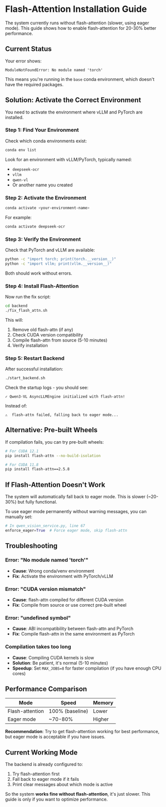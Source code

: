 # Flash-Attention Installation Guide

The system currently runs without flash-attention (slower, using eager mode). This guide shows how to enable flash-attention for 20-30% better performance.

## Current Status

Your error shows:
```
ModuleNotFoundError: No module named 'torch'
```

This means you're running in the `base` conda environment, which doesn't have the required packages.

## Solution: Activate the Correct Environment

You need to activate the environment where vLLM and PyTorch are installed.

### Step 1: Find Your Environment

Check which conda environments exist:
```bash
conda env list
```

Look for an environment with vLLM/PyTorch, typically named:
- `deepseek-ocr`
- `vllm`
- `qwen-vl`
- Or another name you created

### Step 2: Activate the Environment

```bash
conda activate <your-environment-name>
```

For example:
```bash
conda activate deepseek-ocr
```

### Step 3: Verify the Environment

Check that PyTorch and vLLM are available:
```bash
python -c "import torch; print(torch.__version__)"
python -c "import vllm; print(vllm.__version__)"
```

Both should work without errors.

### Step 4: Install Flash-Attention

Now run the fix script:
```bash
cd backend
./fix_flash_attn.sh
```

This will:
1. Remove old flash-attn (if any)
2. Check CUDA version compatibility
3. Compile flash-attn from source (5-10 minutes)
4. Verify installation

### Step 5: Restart Backend

After successful installation:
```bash
./start_backend.sh
```

Check the startup logs - you should see:
```
✓ Qwen3-VL AsyncLLMEngine initialized with flash-attn!
```

Instead of:
```
⚠️  flash-attn failed, falling back to eager mode...
```

## Alternative: Pre-built Wheels

If compilation fails, you can try pre-built wheels:

```bash
# For CUDA 12.1
pip install flash-attn --no-build-isolation

# For CUDA 11.8
pip install flash-attn==2.5.8
```

## If Flash-Attention Doesn't Work

The system will automatically fall back to eager mode. This is slower (~20-30%) but fully functional.

To use eager mode permanently without warning messages, you can manually set:
```python
# In qwen_vision_service.py, line 67
enforce_eager=True  # Force eager mode, skip flash-attn
```

## Troubleshooting

### Error: "No module named 'torch'"
- **Cause**: Wrong conda/venv environment
- **Fix**: Activate the environment with PyTorch/vLLM

### Error: "CUDA version mismatch"
- **Cause**: flash-attn compiled for different CUDA version
- **Fix**: Compile from source or use correct pre-built wheel

### Error: "undefined symbol"
- **Cause**: ABI incompatibility between flash-attn and PyTorch
- **Fix**: Compile flash-attn in the same environment as PyTorch

### Compilation takes too long
- **Cause**: Compiling CUDA kernels is slow
- **Solution**: Be patient, it's normal (5-10 minutes)
- **Speedup**: Set `MAX_JOBS=8` for faster compilation (if you have enough CPU cores)

## Performance Comparison

| Mode | Speed | Memory |
|------|-------|--------|
| Flash-attention | 100% (baseline) | Lower |
| Eager mode | ~70-80% | Higher |

**Recommendation**: Try to get flash-attention working for best performance, but eager mode is acceptable if you have issues.

## Current Working Mode

The backend is already configured to:
1. Try flash-attention first
2. Fall back to eager mode if it fails
3. Print clear messages about which mode is active

So the system **works fine without flash-attention**, it's just slower. This guide is only if you want to optimize performance.
